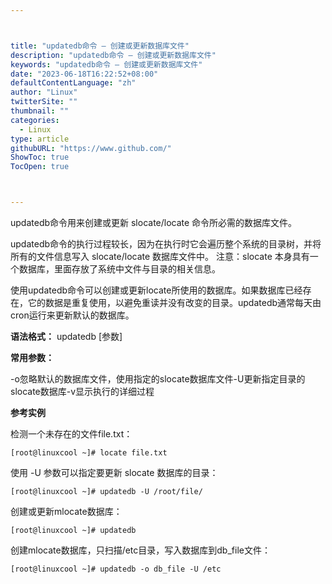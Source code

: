 ```yaml
---



title: "updatedb命令 – 创建或更新数据库文件"
description: "updatedb命令 – 创建或更新数据库文件"
keywords: "updatedb命令 – 创建或更新数据库文件"
date: "2023-06-18T16:22:52+08:00"
defaultContentLanguage: "zh"
author: "Linux"
twitterSite: ""
thumbnail: ""
categories:
  - Linux
type: article
githubURL: "https://www.github.com/"
ShowToc: true
TocOpen: true



---
```


updatedb命令用来创建或更新 slocate/locate 命令所必需的数据库文件。

updatedb命令的执行过程较长，因为在执行时它会遍历整个系统的目录树，并将所有的文件信息写入 slocate/locate 数据库文件中。 注意：slocate 本身具有一个数据库，里面存放了系统中文件与目录的相关信息。

使用updatedb命令可以创建或更新locate所使用的数据库。如果数据库已经存在，它的数据是重复使用，以避免重读并没有改变的目录。updatedb通常每天由cron运行来更新默认的数据库。

**语法格式：** updatedb [参数]

**常用参数：**

-o忽略默认的数据库文件，使用指定的slocate数据库文件-U更新指定目录的slocate数据库-v显示执行的详细过程

**参考实例**

检测一个未存在的文件file.txt：

```
[root@linuxcool ~]# locate file.txt
```

使用 -U 参数可以指定要更新 slocate 数据库的目录：

```
[root@linuxcool ~]# updatedb -U /root/file/
```

创建或更新mlocate数据库：

```
[root@linuxcool ~]# updatedb
```

创建mlocate数据库，只扫描/etc目录，写入数据库到db_file文件：

```
[root@linuxcool ~]# updatedb -o db_file -U /etc
```